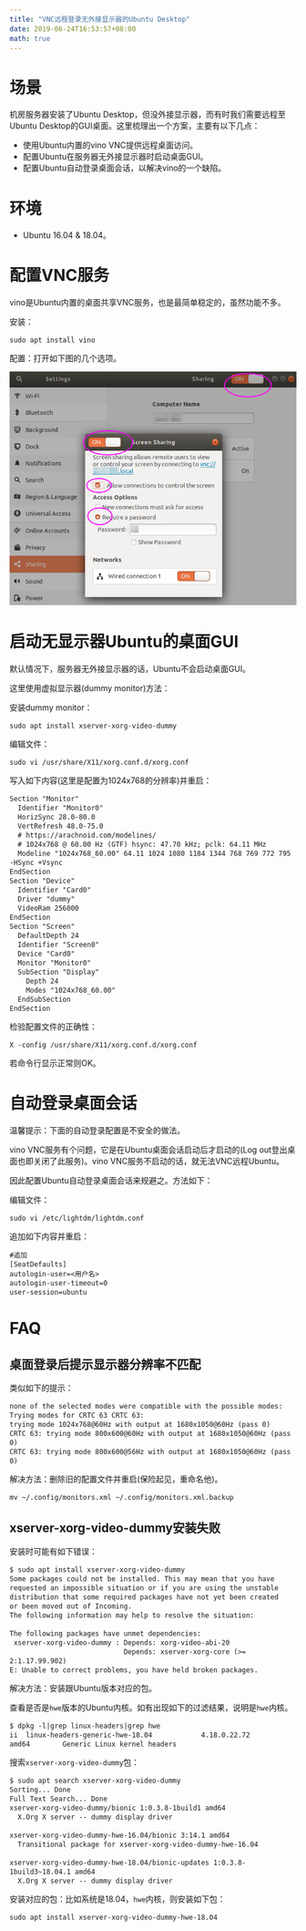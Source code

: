 ```yaml
---
title: "VNC远程登录无外接显示器的Ubuntu Desktop"
date: 2019-06-24T16:53:57+08:00
math: true
---
```


# 场景

机房服务器安装了Ubuntu Desktop，但没外接显示器，而有时我们需要远程至Ubuntu Desktop的GUI桌面。这里梳理出一个方案，主要有以下几点：

- 使用Ubuntu内置的vino VNC提供远程桌面访问。
- 配置Ubuntu在服务器无外接显示器时启动桌面GUI。
- 配置Ubuntu自动登录桌面会话，以解决vino的一个缺陷。

# 环境

- Ubuntu 16.04 & 18.04。

# 配置VNC服务

vino是Ubuntu内置的桌面共享VNC服务，也是最简单稳定的，虽然功能不多。

安装：

```
sudo apt install vino
```

配置：打开如下图的几个选项。

![配置](images/DeepinScreenshot_select-area_20190624195507.png)

# 启动无显示器Ubuntu的桌面GUI

默认情况下，服务器无外接显示器的话，Ubuntu不会启动桌面GUI。

这里使用虚拟显示器(dummy monitor)方法：

安装dummy monitor：

```
sudo apt install xserver-xorg-video-dummy
```

编辑文件：

```
sudo vi /usr/share/X11/xorg.conf.d/xorg.conf
```

写入如下内容(这里是配置为1024x768的分辨率)并重启：

```
Section "Monitor"
  Identifier "Monitor0"
  HorizSync 28.0-80.0
  VertRefresh 48.0-75.0
  # https://arachnoid.com/modelines/
  # 1024x768 @ 60.00 Hz (GTF) hsync: 47.70 kHz; pclk: 64.11 MHz
  Modeline "1024x768_60.00" 64.11 1024 1080 1184 1344 768 769 772 795 -HSync +Vsync
EndSection
Section "Device"
  Identifier "Card0"
  Driver "dummy"
  VideoRam 256000
EndSection
Section "Screen"
  DefaultDepth 24
  Identifier "Screen0"
  Device "Card0"
  Monitor "Monitor0"
  SubSection "Display"
    Depth 24
    Modes "1024x768_60.00"
  EndSubSection
EndSection
```

检验配置文件的正确性：

```
X -config /usr/share/X11/xorg.conf.d/xorg.conf
```

若命令行显示正常则OK。

# 自动登录桌面会话

温馨提示：下面的自动登录配置是不安全的做法。

vino VNC服务有个问题，它是在Ubuntu桌面会话启动后才启动的(Log out登出桌面也即关闭了此服务)。vino VNC服务不启动的话，就无法VNC远程Ubuntu。

因此配置Ubuntu自动登录桌面会话来规避之。方法如下：

编辑文件：

```
sudo vi /etc/lightdm/lightdm.conf
```

追加如下内容并重启：

```
#追加
[SeatDefaults]
autologin-user=<用户名>
autologin-user-timeout=0
user-session=ubuntu
```

# FAQ

## 桌面登录后提示显示器分辨率不匹配

类似如下的提示：

```
none of the selected modes were compatible with the possible modes:
Trying modes for CRTC 63 CRTC 63:
trying mode 1024x768@60Hz with output at 1680x1050@60Hz (pass 0)
CRTC 63: trying mode 800x600@60Hz with output at 1680x1050@60Hz (pass 0)
CRTC 63: trying mode 800x600@56Hz with output at 1680x1050@60Hz (pass 0)
```

解决方法：删除旧的配置文件并重启(保险起见，重命名他)。

```
mv ~/.config/monitors.xml ~/.config/monitors.xml.backup
```

## xserver-xorg-video-dummy安装失败

安装时可能有如下错误：

```
$ sudo apt install xserver-xorg-video-dummy
Some packages could not be installed. This may mean that you have
requested an impossible situation or if you are using the unstable
distribution that some required packages have not yet been created
or been moved out of Incoming.
The following information may help to resolve the situation:

The following packages have unmet dependencies:
 xserver-xorg-video-dummy : Depends: xorg-video-abi-20
                            Depends: xserver-xorg-core (>= 2:1.17.99.902)
E: Unable to correct problems, you have held broken packages.
```

解决方法：安装跟Ubuntu版本对应的包。

查看是否是`hwe`版本的Ubuntu内核。如有出现如下的过滤结果，说明是`hwe`内核。

```
$ dpkg -l|grep linux-headers|grep hwe
ii  linux-headers-generic-hwe-18.04            4.18.0.22.72                                                                amd64        Generic Linux kernel headers
```

搜索`xserver-xorg-video-dummy`包：

```
$ sudo apt search xserver-xorg-video-dummy
Sorting... Done
Full Text Search... Done
xserver-xorg-video-dummy/bionic 1:0.3.8-1build1 amd64
  X.Org X server -- dummy display driver

xserver-xorg-video-dummy-hwe-16.04/bionic 3:14.1 amd64
  Transitional package for xserver-xorg-video-dummy-hwe-16.04

xserver-xorg-video-dummy-hwe-18.04/bionic-updates 1:0.3.8-1build3~18.04.1 amd64
  X.Org X server -- dummy display driver
```

安装对应的包：比如系统是18.04，`hwe`内核，则安装如下包：

```
sudo apt install xserver-xorg-video-dummy-hwe-18.04
```

